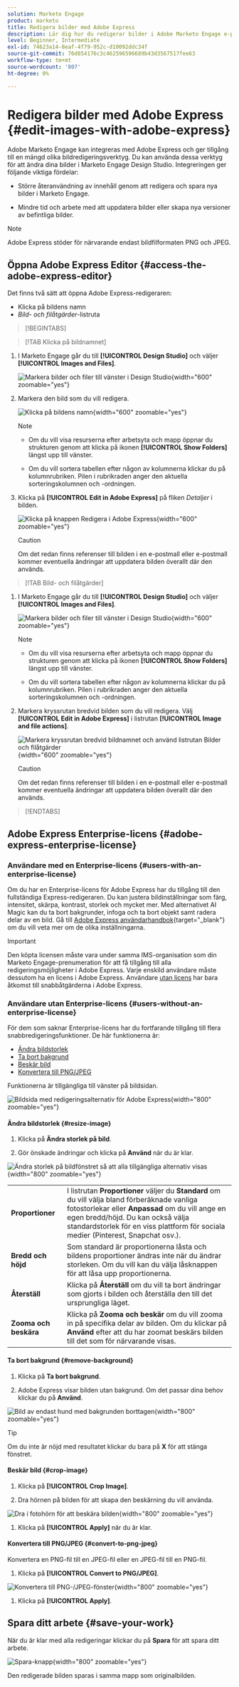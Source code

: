 ```yaml
---
solution: Marketo Engage
product: marketo
title: Redigera bilder med Adobe Express
description: Lär dig hur du redigerar bilder i Adobe Marketo Engage e-postredigerare med Adobe Express.
level: Beginner, Intermediate
exl-id: 74623a14-8eaf-4f79-952c-d10092ddc34f
source-git-commit: 76d854176c3c462596596689b43d3567517fee63
workflow-type: tm+mt
source-wordcount: '807'
ht-degree: 0%

---
```


# Redigera bilder med Adobe Express {#edit-images-with-adobe-express}

Adobe Marketo Engage kan integreras med Adobe Express och ger tillgång till en mängd olika bildredigeringsverktyg. Du kan använda dessa verktyg för att ändra dina bilder i Marketo Engage Design Studio. Integreringen ger följande viktiga fördelar:

* Större återanvändning av innehåll genom att redigera och spara nya bilder i Marketo Engage.

* Mindre tid och arbete med att uppdatera bilder eller skapa nya versioner av befintliga bilder.

>[!NOTE]
>
>Adobe Express stöder för närvarande endast bildfilformaten PNG och JPEG.

## Öppna Adobe Express Editor {#access-the-adobe-express-editor}

Det finns två sätt att öppna Adobe Express-redigeraren:

* Klicka på bildens namn
* _Bild- och filåtgärder_-listruta

>[!BEGINTABS]

>[!TAB Klicka på bildnamnet]

1. I Marketo Engage går du till **[!UICONTROL Design Studio]** och väljer **[!UICONTROL Images and Files]**.

   ![Markera bilder och filer till vänster i Design Studio](assets/edit-images-with-adobe-express-1a.png){width="600" zoomable="yes"}

1. Markera den bild som du vill redigera.

   ![Klicka på bildens namn](assets/edit-images-with-adobe-express-2a.png){width="600" zoomable="yes"}

   >[!NOTE]
   >
   >* Om du vill visa resurserna efter arbetsyta och mapp öppnar du strukturen genom att klicka på ikonen **[!UICONTROL Show Folders]** längst upp till vänster.
   >
   >* Om du vill sortera tabellen efter någon av kolumnerna klickar du på kolumnrubriken. Pilen i rubrikraden anger den aktuella sorteringskolumnen och -ordningen.

1. Klicka på **[!UICONTROL Edit in Adobe Express]** på fliken _Detaljer_ i bilden.

   ![Klicka på knappen Redigera i Adobe Express](assets/edit-images-with-adobe-express-3a.png){width="600" zoomable="yes"}

   >[!CAUTION]
   >
   >Om det redan finns referenser till bilden i en e-postmall eller e-postmall kommer eventuella ändringar att uppdatera bilden överallt där den används.

>[!TAB Bild- och filåtgärder]

1. I Marketo Engage går du till **[!UICONTROL Design Studio]** och väljer **[!UICONTROL Images and Files]**.

   ![Markera bilder och filer till vänster i Design Studio](assets/edit-images-with-adobe-express-1b.png){width="600" zoomable="yes"}

   >[!NOTE]
   >
   >* Om du vill visa resurserna efter arbetsyta och mapp öppnar du strukturen genom att klicka på ikonen **[!UICONTROL Show Folders]** längst upp till vänster.
   >
   >* Om du vill sortera tabellen efter någon av kolumnerna klickar du på kolumnrubriken. Pilen i rubrikraden anger den aktuella sorteringskolumnen och -ordningen.

1. Markera kryssrutan bredvid bilden som du vill redigera. Välj **[!UICONTROL Edit in Adobe Express]** i listrutan **[!UICONTROL Image and file actions]**.

   ![Markera kryssrutan bredvid bildnamnet och använd listrutan Bilder och filåtgärder](assets/edit-images-with-adobe-express-2b.png){width="600" zoomable="yes"}

   >[!CAUTION]
   >
   >Om det redan finns referenser till bilden i en e-postmall eller e-postmall kommer eventuella ändringar att uppdatera bilden överallt där den används.

>[!ENDTABS]

## Adobe Express Enterprise-licens {#adobe-express-enterprise-license}

### Användare med en Enterprise-licens {#users-with-an-enterprise-license}

Om du har en Enterprise-licens för Adobe Express har du tillgång till den fullständiga Express-redigeraren. Du kan justera bildinställningar som färg, intensitet, skärpa, kontrast, storlek och mycket mer. Med alternativet AI Magic kan du ta bort bakgrunder, infoga och ta bort objekt samt radera delar av en bild. Gå till [Adobe Express användarhandbok](https://helpx.adobe.com/se/express/user-guide.html){target="_blank"} om du vill veta mer om de olika inställningarna.

>[!IMPORTANT]
>
>Den köpta licensen måste vara under samma IMS-organisation som din Marketo Engage-prenumeration för att få tillgång till alla redigeringsmöjligheter i Adobe Express. Varje enskild användare måste dessutom ha en licens i Adobe Express. Användare [utan licens](#users-without-an-enterprise-license) har bara åtkomst till snabbåtgärderna i Adobe Express.

### Användare utan Enterprise-licens {#users-without-an-enterprise-license}

För dem som saknar Enterprise-licens har du fortfarande tillgång till flera snabbredigeringsfunktioner. De här funktionerna är:

* [Ändra bildstorlek](#resize-image)
* [Ta bort bakgrund](#remove-background)
* [Beskär bild](#crop-image)
* [Konvertera till PNG/JPEG](#convert-to-png-jpeg)

Funktionerna är tillgängliga till vänster på bildsidan.

![Bildsida med redigeringsalternativ för Adobe Express](assets/edit-images-with-adobe-express-4.png){width="800" zoomable="yes"}

#### Ändra bildstorlek {#resize-image}

1. Klicka på **Ändra storlek på bild**.

1. Gör önskade ändringar och klicka på **Använd** när du är klar.

![Ändra storlek på bildfönstret så att alla tillgängliga alternativ visas](assets/edit-images-with-adobe-express-5.png){width="800" zoomable="yes"}

<table><tbody>
  <tr>
    <td style="width:25%"><b>Proportioner</b></td>
    <td>I listrutan <b>Proportioner</b> väljer du <b>Standard</b> om du vill välja bland förberäknade vanliga fotostorlekar eller <b>Anpassad</b> om du vill ange en egen bredd/höjd. Du kan också välja standardstorlek för en viss plattform för sociala medier (Pinterest, Snapchat osv.).</td>
  </tr>
  <tr>
    <td style="width:25%"><b>Bredd och höjd</b></td>
    <td>Som standard är proportionerna låsta och bildens proportioner ändras inte när du ändrar storleken. Om du vill kan du välja låsknappen för att låsa upp proportionerna.</td>
  </tr>
  <tr>
    <td style="width:25%"><b>Återställ</b></td>
    <td>Klicka på <b>Återställ</b> om du vill ta bort ändringar som gjorts i bilden och återställa den till det ursprungliga läget.</td>
  </tr>
  <tr>
    <td style="width:25%"><b>Zooma och beskära</b></td>
    <td>Klicka på <b>Zooma och beskär</b> om du vill zooma in på specifika delar av bilden. Om du klickar på <b>Använd</b> efter att du har zoomat beskärs bilden till det som för närvarande visas.</td>
  </tr>
</tbody>
</table>

#### Ta bort bakgrund {#remove-background}

1. Klicka på **Ta bort bakgrund**.

1. Adobe Express visar bilden utan bakgrund. Om det passar dina behov klickar du på **Använd**.

![Bild av endast hund med bakgrunden borttagen](assets/edit-images-with-adobe-express-6.png){width="800" zoomable="yes"}

>[!TIP]
>
>Om du inte är nöjd med resultatet klickar du bara på **X** för att stänga fönstret.

#### Beskär bild {#crop-image}

1. Klicka på **[!UICONTROL Crop Image]**.

1. Dra hörnen på bilden för att skapa den beskärning du vill använda.

![Dra i fotohörn för att beskära bilden](assets/edit-images-with-adobe-express-7.png){width="800" zoomable="yes"}

1. Klicka på **[!UICONTROL Apply]** när du är klar.

#### Konvertera till PNG/JPEG {#convert-to-png-jpeg}

Konvertera en PNG-fil till en JPEG-fil eller en JPEG-fil till en PNG-fil.

1. Klicka på **[!UICONTROL Convert to PNG/JPEG]**.

![Konvertera till PNG-/JPEG-fönster](assets/edit-images-with-adobe-express-8.png){width="800" zoomable="yes"}

1. Klicka på **[!UICONTROL Apply]**.

## Spara ditt arbete {#save-your-work}

När du är klar med alla redigeringar klickar du på **Spara** för att spara ditt arbete.

![Spara-knapp](assets/edit-images-with-adobe-express-9.png){width="800" zoomable="yes"}

Den redigerade bilden sparas i samma mapp som originalbilden.
